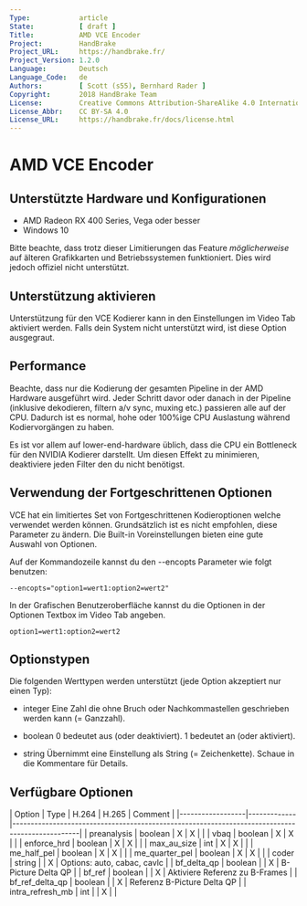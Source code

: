 ```yaml
---
Type:            article
State:           [ draft ]
Title:           AMD VCE Encoder
Project:         HandBrake
Project_URL:     https://handbrake.fr/
Project_Version: 1.2.0
Language:        Deutsch
Language_Code:   de
Authors:         [ Scott (s55), Bernhard Rader ]
Copyright:       2018 HandBrake Team
License:         Creative Commons Attribution-ShareAlike 4.0 International
License_Abbr:    CC BY-SA 4.0
License_URL:     https://handbrake.fr/docs/license.html
---
```


AMD VCE Encoder
==========================

Unterstützte Hardware und Konfigurationen
--------------
- AMD Radeon RX 400 Series, Vega oder besser
- Windows 10

Bitte beachte, dass trotz dieser Limitierungen das Feature *möglicherweise* auf älteren Grafikkarten und Betriebssystemen funktioniert. Dies wird jedoch offiziel nicht unterstützt.

Unterstützung aktivieren
--------------
Unterstützung für den VCE Kodierer kann in den Einstellungen im Video Tab aktiviert werden. Falls dein System nicht unterstützt wird, ist diese Option ausgegraut.


Performance
--------------
Beachte, dass nur die Kodierung der gesamten Pipeline in der AMD Hardware ausgeführt wird.
Jeder Schritt davor oder danach in der Pipeline (inklusive dekodieren, filtern a/v sync, muxing etc.) passieren alle auf der CPU. Dadurch ist es normal, hohe oder 100%ige CPU Auslastung während Kodiervorgängen zu haben.

Es ist vor allem auf lower-end-hardware üblich, dass die CPU ein Bottleneck für den NVIDIA Kodierer darstellt. Um diesen Effekt zu minimieren, deaktiviere jeden Filter den du nicht benötigst.


Verwendung der Fortgeschrittenen Optionen
--------------
VCE hat ein limitiertes Set von Fortgeschrittenen Kodieroptionen welche verwendet werden können. Grundsätzlich ist es nicht empfohlen, diese Parameter zu ändern. Die Built-in Voreinstellungen bieten eine gute Auswahl von Optionen.

Auf der Kommandozeile kannst du den --encopts Parameter wie folgt benutzen:

    --encopts="option1=wert1:option2=wert2"

In der Grafischen Benutzeroberfläche kannst du die Optionen in der Optionen Textbox im Video Tab angeben.

    option1=wert1:option2=wert2


Optionstypen
--------------
Die folgenden Werttypen werden unterstützt (jede Option akzeptiert nur einen Typ):

- integer
  Eine Zahl die ohne Bruch oder Nachkommastellen geschrieben werden kann (= Ganzzahl).

- boolean
  0 bedeutet aus (oder deaktiviert).
  1 bedeutet an (oder aktiviert).
 
- string
  Übernimmt eine Einstellung als String (= Zeichenkette). Schaue in die Kommentare für Details.

Verfügbare Optionen
--------------

| Option           | Type        | H.264 | H.265 | Comment                                                                        |
|------------------|-------------|------------------------------------------------------------------------------------------------|
| preanalysis      | boolean     |   X   |   X   |                                                                                |
| vbaq             | boolean     |   X   |   X   |                                                                                |
| enforce_hrd      | boolean     |   X   |   X   |                                                                                |
| max_au_size      | int         |   X   |   X   |                                                                                |
| me_half_pel      | boolean     |   X   |   X   |                                                                                |
| me_quarter_pel   | boolean     |   X   |   X   |                                                                                |
| coder            | string      |       |   X   | Options: auto, cabac, cavlc                                                    |
| bf_delta_qp      | boolean     |       |   X   | B-Picture Delta QP                                                             |
| bf_ref           | boolean     |       |   X   | Aktiviere Referenz zu B-Frames                                                 |
| bf_ref_delta_qp  | boolean     |       |   X   | Referenz B-Picture Delta QP                                                   |
| intra_refresh_mb | int         |       |   X   |                                                                                |

